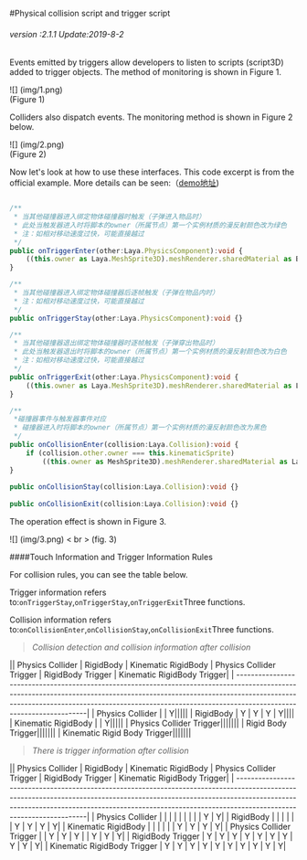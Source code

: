 #Physical collision script and trigger script

###### *version :2.1.1   Update:2019-8-2*

Events emitted by triggers allow developers to listen to scripts (script3D) added to trigger objects. The method of monitoring is shown in Figure 1.

![] (img/1.png)<br> (Figure 1)

Colliders also dispatch events. The monitoring method is shown in Figure 2 below.

![] (img/2.png)<br> (Figure 2)

Now let's look at how to use these interfaces. This code excerpt is from the official example. More details can be seen:（[demo地址](https://layaair.ldc.layabox.com/demo2/?language=ch&category=3d&group=Physics3D&name=PhysicsWorld_TriggerAndCollisionEvent))


```typescript

/**
 * 当其他碰撞器进入绑定物体碰撞器时触发（子弹进入物品时）
 * 此处当触发器进入时将脚本的owner（所属节点）第一个实例材质的漫反射颜色改为绿色
 * 注：如相对移动速度过快，可能直接越过
 */
public onTriggerEnter(other:Laya.PhysicsComponent):void {
	((this.owner as Laya.MeshSprite3D).meshRenderer.sharedMaterial as BlinnPhongMaterial).albedoColor = new Laya.Vector4(0.0, 1.0, 0.0, 1.0);
}

/**
 * 当其他碰撞器进入绑定物体碰撞器后逐帧触发（子弹在物品内时）
 * 注：如相对移动速度过快，可能直接越过
 */	
public onTriggerStay(other:Laya.PhysicsComponent):void {}

/**
 * 当其他碰撞器退出绑定物体碰撞器时逐帧触发（子弹穿出物品时）
 * 此处当触发器退出时将脚本的owner（所属节点）第一个实例材质的漫反射颜色改为白色
 * 注：如相对移动速度过快，可能直接越过
 */	
public onTriggerExit(other:Laya.PhysicsComponent):void {
	((this.owner as Laya.MeshSprite3D).meshRenderer.sharedMaterial as Laya.BlinnPhongMaterial).albedoColor = new Laya.Vector4(1.0, 1.0, 1.0, 1.0);
}

/**
 *碰撞器事件与触发器事件对应
 * 碰撞器进入时将脚本的owner（所属节点）第一个实例材质的漫反射颜色改为黑色
 */
public onCollisionEnter(collision:Laya.Collision):void {
	if (collision.other.owner === this.kinematicSprite)
		((this.owner as MeshSprite3D).meshRenderer.sharedMaterial as Laya.BlinnPhongMaterial).albedoColor = new Laya.Vector4(0.0, 0.0, 0.0, 1.0);
}
	
public onCollisionStay(collision:Laya.Collision):void {}
	
public onCollisionExit(collision:Laya.Collision):void {}

```


The operation effect is shown in Figure 3.

![] (img/3.png) < br > (fig. 3)



####Touch Information and Trigger Information Rules

For collision rules, you can see the table below.

Trigger information refers to:`onTriggerStay`,`onTriggerStay`,`onTriggerExit`Three functions.

Collision information refers to:`onCollisionEnter`,`onCollisionStay`,`onCollisionExit`Three functions.

>*Collision detection and collision information after collision*

|| Physics Collider | RigidBody | Kinematic RigidBody | Physics Collider Trigger | RigidBody Trigger | Kinematic RigidBody Trigger|
| -------------------------------------------------------------------------------------------------------------------------------------------------------------------------------------------------------------------------------------------------------------------------------|
| Physics Collider | | Y|||||
| RigidBody | Y | Y | Y | Y||||
| Kinematic RigidBody | | Y|||||
| Physics Collider Trigger|||||||
| Rigid Body Trigger|||||||
| Kinematic Rigid Body Trigger|||||||

>*There is trigger information after collision*

|| Physics Collider | RigidBody | Kinematic RigidBody | Physics Collider Trigger | RigidBody Trigger | Kinematic RigidBody Trigger|
| -------------------------------------------------------------------------------------------------------------------------------------------------------------------------------------------------------------------------------------------------------------------------------|
| Physics Collider | | | | | | | | | Y | Y|
| RigidBody | | | | | | Y | Y | Y | Y|
| Kinematic RigidBody | | | | | | Y | Y | Y | Y|
| Physics Collider Trigger | | Y | Y | Y | | Y | Y | Y|
| RigidBody Trigger | Y | Y | Y | Y | Y | Y | Y | Y | Y | Y|
| Kinematic RigidBody Trigger | Y | Y | Y | Y | Y | Y | Y | Y | Y | Y|

